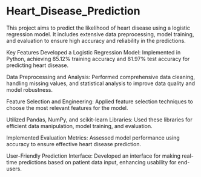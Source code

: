 # Heart_Disease_Prediction
This project aims to predict the likelihood of heart disease using a logistic regression model. It includes extensive data preprocessing, model training, and evaluation to ensure high accuracy and reliability in the predictions.

Key Features
Developed a Logistic Regression Model: Implemented in Python, achieving 85.12% training accuracy and 81.97% test accuracy for predicting heart disease.

Data Preprocessing and Analysis: Performed comprehensive data cleaning, handling missing values, and statistical analysis to improve data quality and model robustness.

Feature Selection and Engineering: Applied feature selection techniques to choose the most relevant features for the model.

Utilized Pandas, NumPy, and scikit-learn Libraries: Used these libraries for efficient data manipulation, model training, and evaluation.

Implemented Evaluation Metrics: Assessed model performance using accuracy to ensure effective heart disease prediction.

User-Friendly Prediction Interface: Developed an interface for making real-time predictions based on patient data input, enhancing usability for end-users.

